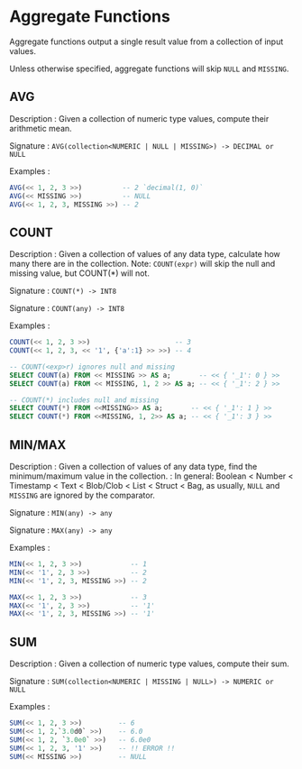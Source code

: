 # Aggregate Functions

Aggregate functions output a single result value from a collection of input values. 

Unless otherwise specified, aggregate functions will skip `NULL` and `MISSING`.

## AVG

Description
: Given a collection of numeric type values, compute their arithmetic mean.

Signature
: `AVG(collection<NUMERIC | NULL | MISSING>) -> DECIMAL or NULL`

Examples
: 

```sql
AVG(<< 1, 2, 3 >>)          -- 2 `decimal(1, 0)`
AVG(<< MISSING >>)          -- NULL
AVG(<< 1, 2, 3, MISSING >>) -- 2
```

## COUNT

Description
: Given a collection of values of any data type, calculate how many there are in the collection.
Note: `COUNT(expr)` will skip the null and missing value, but COUNT(*) will not.

Signature
: `COUNT(*) -> INT8`

Signature
: `COUNT(any) -> INT8`

Examples
: 

```sql
COUNT(<< 1, 2, 3 >>)                     -- 3
COUNT(<< 1, 2, 3, << '1', {'a':1} >> >>) -- 4

-- COUNT(<exp>r) ignores null and missing
SELECT COUNT(a) FROM << MISSING >> AS a;       -- << { '_1': 0 } >>
SELECT COUNT(a) FROM << MISSING, 1, 2 >> AS a; -- << { '_1': 2 } >>

-- COUNT(*) includes null and missing
SELECT COUNT(*) FROM <<MISSING>> AS a;       -- << { '_1': 1 } >> 
SELECT COUNT(*) FROM <<MISSING, 1, 2>> AS a; -- << { '_1': 3 } >> 
```

## MIN/MAX

Description
: Given a collection of values of any data type, find the minimum/maximum value in the collection.
: In general: Boolean < Number < Timestamp < Text < Blob/Clob < List < Struct < Bag, as usually, `NULL` and `MISSING` are ignored by the comparator.

Signature
: `MIN(any) -> any`

Signature
: `MAX(any) -> any`

Examples
: 

```sql
MIN(<< 1, 2, 3 >>)            -- 1
MIN(<< '1', 2, 3 >>)          -- 2
MIN(<< '1', 2, 3, MISSING >>) -- 2

MAX(<< 1, 2, 3 >>)            -- 3
MAX(<< '1', 2, 3 >>)          -- '1'
MAX(<< '1', 2, 3, MISSING >>) -- '1'
```

## SUM

Description
: Given a collection of numeric type values, compute their sum.

Signature
: `SUM(collection<NUMERIC | MISSING | NULL>) -> NUMERIC or NULL`

Examples
: 

```sql
SUM(<< 1, 2, 3 >>)         -- 6
SUM(<< 1, 2,`3.0d0` >>)    -- 6.0
SUM(<< 1, 2, `3.0e0` >>)   -- 6.0e0
SUM(<< 1, 2, 3, '1' >>)    -- !! ERROR !!
SUM(<< MISSING >>)         -- NULL
```
